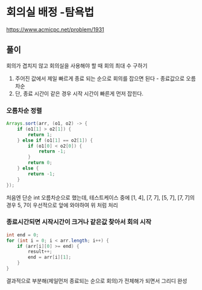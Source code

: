 # 회의실 배정 -탐욕법
https://www.acmicpc.net/problem/1931

## 풀이
회의가 겹치지 않고 회의실을 사용해야 할 때 회의 최대 수 구하기

1. 주어진 값에서 제일 빠르게 종료 되는 순으로 회의를 잡으면 된다 - 종료값으로 오름차순 
2. 단, 종료 시간이 같은 경우 시작 시간이 빠른게 먼저 잡힌다.

### 오름차순 정렬
```java
Arrays.sort(arr, (o1, o2) -> {
    if (o1[1] > o2[1]) {
        return 1;
    } else if (o1[1] == o2[1]) {
        if (o1[0] < o2[0]) {
            return -1;
        }
        return 0;
    } else {
        return -1;
    }
});
```
처음엔 단순 int 오름차순으로 했는데, 테스트케이스 중에 [1, 4], [7, 7], [5, 7], [7, 7]의 경우 5, 7이 우선적으로 앞에 와야하여 위 처럼 처리

### 종료시간되면 시작시간이 크거나 같은값 찾아서 회의 시작
```java
int end = 0;
for (int i = 0; i < arr.length; i++) {
    if (arr[i][0] >= end) {
        result++;
        end = arr[i][1];
    }
}
```
결과적으로 부분해(제일먼저 종료되는 순으로 회의)가 전체해가 되면서 그리디 완성